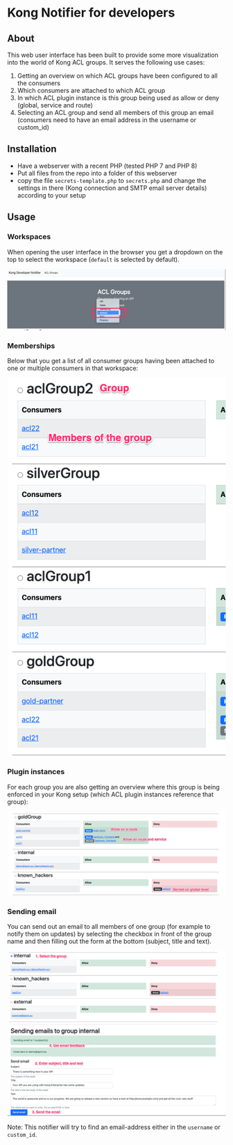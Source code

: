 # Kong Notifier for developers

## About 
This web user interface has been built to provide some more visualization into the world of Kong ACL groups. It serves the following use cases:

1. Getting an overview on which ACL groups have been configured to all the consumers
2. Which consumers are attached to which ACL group
3. In which ACL plugin instance is this group being used as allow or deny (global, service and route)
2. Selecting an ACL group and send all members of this group an email (consumers need to have an email address in the username or custom_id)

## Installation

- Have a webserver with a recent PHP (tested PHP 7 and PHP 8)
- Put all files from the repo into a folder of this webserver
- copy the file `secrets-template.php` to `secrets.php` and change the settings in there (Kong connection and SMTP email server details) according to your setup

## Usage

### Workspaces

When opening the user interface in the browser you get a dropdown on the top to select the workspace (`default` is selected by default). 

![Select workspace](images/select_workspace.png)

### Memberships

Below that you get a list of all consumer groups having been attached to one or multiple consumers in that workspace:

![Groups and consumer memberships](images/groups_and_members.png)

### Plugin instances

For each group you are also getting an overview where this group is being enforced in your Kong setup (which ACL plugin instances reference that group):

![Allow and deny](images/allow_and_deny.png)

### Sending email

You can send out an email to all members of one group (for example to notify them on updates) by selecting the checkbox in front of the group name and then filling out the form at the bottom (subject, title and text).

![Send email](images/send_email.png)

Note: This notifier will try to find an email-address either in the `username` or `custom_id`.